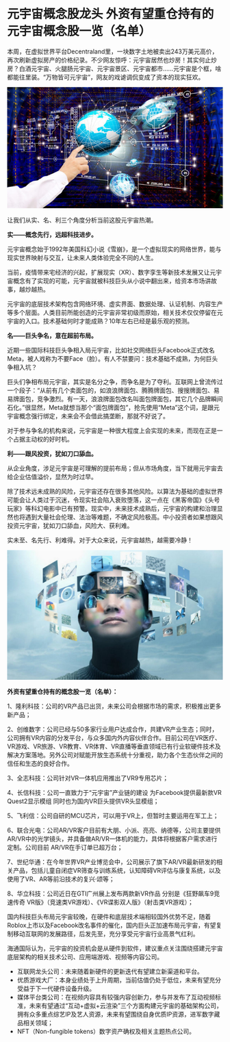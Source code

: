 # 元宇宙概念股龙头 外资有望重仓持有的元宇宙概念股一览（名单）


本周，在虚拟世界平台Decentraland里，一块数字土地被卖出243万美元高价，再次刷新虚拟房产的价格纪录。不少网友惊呼：元宇宙居然也炒房！其实何止炒房？白酒元宇宙、火腿肠元宇宙、元宇宙景区、元宇宙都市……元宇宙是个框，啥都能往里装。“万物皆可元宇宙”，网友的戏谑调侃变成了资本的现实狂欢。


![配图](3ca71429611e38efddb461d5b95d450.jpg)

让我们从实、名、利三个角度分析当前这股元宇宙热潮。

**实——概念先行，远超科技进步。**

元宇宙概念始于1992年美国科幻小说《雪崩》，是一个虚拟现实的网络世界，能与现实世界映射与交互，让未来人类体验完全不同的人生。

当前，疫情带来宅经济的兴起，扩展现实（XR）、数字孪生等新技术发展又让元宇宙概念有了实现的可能，元宇宙就被科技巨头从小说中翻出来，给资本市场讲故事，越炒越热。

元宇宙的底层技术架构包含网络环境、虚实界面、数据处理、认证机制、内容生产等多个层面。人类目前所能创造的元宇宙非常初级而原始，相关技术仅仅停留在元宇宙的入口。技术基础何时才能成熟？10年左右已经是最乐观的预测。

**名——巨头争名，意在超前布局。**

近期一些国际科技巨头争相入局元宇宙，比如社交网络巨头Facebook正式改名Meta，被人戏称为不要Face（脸）。有人不禁要问：技术基础不成熟，为何巨头争相入坑？

巨头们争相布局元宇宙，其实是名分之争，而争名是为了夺利。互联网上曾流传过一个段子：“从前有几个卖面包的，如浪浪牌面包、腾腾牌面包、搜搜牌面包、易易牌面包，竞争激烈。有一天，浪浪牌面包改名叫面包牌面包，其它几个品牌瞬间石化。”很显然，Meta就想当那个“面包牌面包”，抢先使用“Meta”这个词，是跟元宇宙概念强行绑定，未来会不会借此搞垄断，那就不好说了。

对于参与争名的机构来说，元宇宙是一种很大程度上会实现的未来，而现在正是一个占据主动权的好时机。

**利——跟风投资，犹如刀口舔血。**

从企业角度，涉足元宇宙是可理解的提前布局；但从市场角度，当下就用元宇宙去给企业估值溢价，显然为时过早。

除了技术远未成熟的风险，元宇宙还存在很多其他风险。以算法为基础的虚拟世界可能会让人类过于沉迷，令现实社会陷入衰败堕落，这一点在《黑客帝国》《头号玩家》等科幻电影中已有预警。现实中，未来技术成熟后，元宇宙的构建和治理显然也将遇到大量社会伦理、法治等难题，不确定风险极高。中小投资者如果想跟风投资元宇宙，犹如刀口舔血，风险大、获利难。

实未至、名先行、利难得。对于大众来说，元宇宙越热，越需要冷静！

![配图](4ad48001b04e859af5a9691119f0634e.jpeg)

**外资有望重仓持有的概念股一览（名单）：**

1、隆利科技：公司的VR产品已出货，未来公司会根据市场的需求，积极推出更多新产品；

2、创维数字：公司已经与50多家行业用户达成合作，共建VR产业生态；同时，公司拥有VR内容的分发平台，与众多国内外内容伙伴合作。目前公司在VR医疗、VR游戏、VR旅游、VR教育、VR体育、VR直播等垂直领域已有行业软硬件技术及解决方案落地。另外公司对赋能开放生态系统十分重视，助力各个生态伙伴之间的信任和生态的良好合作。

3、全志科技：公司针对VR一体机应用推出了VR9专用芯片；

4、长信科技：公司一直致力于“元宇宙”产业链的建设 为Facebook提供最新款VR Quest2显示模组 同时也为国内VR巨头提供VR头显模组；

5、飞利信：公司自研的MCU芯片，可以用于VR上，但暂时主要运用在军工上；

6、联合光电：公司AR/VR客户目前有大朋、小派、亮亮、纳德等，公司主要提供AR/VR中的光学镜头，并具备做AR/VR一体机的能力，具体将根据客户需求进行定制。公司目前 AR/VR在手订单已超万台；

7、世纪华通：在今年世界VR产业博览会中，公司展示了旗下AR/VR最新研发的相关产品，包括儿童自闭症VR筛查与训练系统，认知障碍VR评估与康复系统，以及使用了VR、AR等前沿技术的复兴·颂等；

8、华立科技：公司近日在GTI广州展上发布两款新VR作品 分别是《狂野飙车9竞速传奇 VR版》（竞速类VR游戏）、《VR谍影双人版》（射击类VR游戏）；


国内科技巨头布局元宇宙较晚，在硬件和底层技术端相较国外优势不足，随着Roblox上市以及Facebook改名事件的催化，国内巨头正加速布局元宇宙，有望复制移动互联网的发展路径，后发先至，充分享受元宇宙行业高景气红利。

海通国际认为，元宇宙的投资机会是从硬件到软件，建议重点关注围绕搭建元宇宙底层架构的相关技术公司、应用端游戏、视频等内容公司。

- 互联网龙头公司：未来随着新硬件的更新迭代有望建立新渠道和平台。
- 优质游戏大厂：本身业绩处于上升周期，当前估值仍处于低位，未来有望充分受益于下一代硬件设备升级。
- 媒体平台类公司：在视频内容具有较强内容创新力，参与并发布了互动视频标准，未来有望通过“互动+虚拟+云渲染”三个方面构建元宇宙的基础架构公司，拥有众多重点综艺IP及艺人资源，未来有望围绕自身优质IP资源，进军数字藏品相关领域；
- NFT（Non-fungible tokens）数字资产确权及相关主题热点公司。

